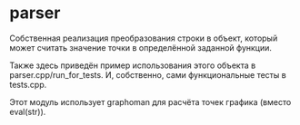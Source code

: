 # parser

Собственная реализация преобразования строки в объект, который может считать значение точки в определённой заданной функции.

Также здесь приведён пример использования этого объекта в parser.cpp/run_for_tests. И, собственно, сами функциональные тесты в tests.cpp.

Этот модуль использует graphoman для расчёта точек графика (вместо eval(str)).